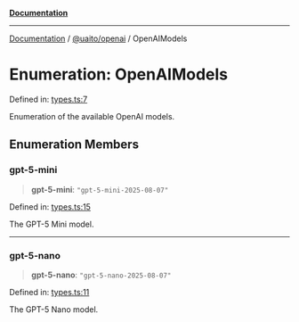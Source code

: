 [**Documentation**](../../../README.md)

***

[Documentation](../../../README.md) / [@uaito/openai](../README.md) / OpenAIModels

# Enumeration: OpenAIModels

Defined in: [types.ts:7](https://github.com/elribonazo/uaito/blob/2bed7d2eb6bfa6c768bdfa8c5f599b6d51e03cd7/packages/openai/src/types.ts#L7)

Enumeration of the available OpenAI models.

## Enumeration Members

### gpt-5-mini

> **gpt-5-mini**: `"gpt-5-mini-2025-08-07"`

Defined in: [types.ts:15](https://github.com/elribonazo/uaito/blob/2bed7d2eb6bfa6c768bdfa8c5f599b6d51e03cd7/packages/openai/src/types.ts#L15)

The GPT-5 Mini model.

***

### gpt-5-nano

> **gpt-5-nano**: `"gpt-5-nano-2025-08-07"`

Defined in: [types.ts:11](https://github.com/elribonazo/uaito/blob/2bed7d2eb6bfa6c768bdfa8c5f599b6d51e03cd7/packages/openai/src/types.ts#L11)

The GPT-5 Nano model.
